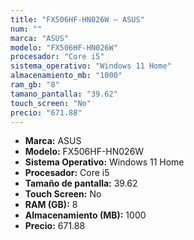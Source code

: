 ```yaml
---
title: "FX506HF-HN026W — ASUS"
num: ""
marca: "ASUS"
modelo: "FX506HF-HN026W"
procesador: "Core i5"
sistema_operativo: "Windows 11 Home"
almacenamiento_mb: "1000"
ram_gb: "8"
tamano_pantalla: "39.62"
touch_screen: "No"
precio: "671.88"
---
```

<ul>
<li><strong>Marca:</strong> ASUS</li>
<li><strong>Modelo:</strong> FX506HF-HN026W</li>
<li><strong>Sistema Operativo:</strong> Windows 11 Home</li>
<li><strong>Procesador:</strong> Core i5 </li>
<li><strong>Tamaño de pantalla:</strong> 39.62</li>
<li><strong>Touch Screen:</strong> No</li>
<li><strong>RAM (GB):</strong> 8</li>
<li><strong>Almacenamiento (MB):</strong> 1000</li>
<li><strong>Precio:</strong> 671.88</li>
</ul>